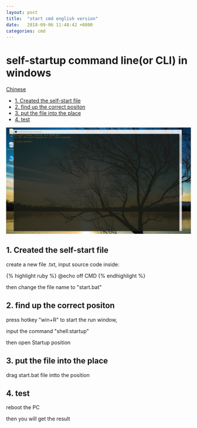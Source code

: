 ```yaml
---
layout: post
title:  "start cmd english version"
date:   2018-09-06 11:48:42 +0800
categories: cmd
---
```

# self-startup command line(or CLI) in windows

[Chinese](https://robin163.github.io/cmd/2018/09/06/start-cn.html)

<!-- vim-markdown-toc GFM -->

* [1. Created the self-start file](#1-created-the-self-start-file)
* [2. find up the correct positon](#2-find-up-the-correct-positon)
* [3. put the file into the place](#3-put-the-file-into-the-place)
* [4. test](#4-test)

<!-- vim-markdown-toc -->

![pic1](https://github.com/Robin163/robin163.github.io/raw/master/css/cmd.PNG "backgroud")

## 1. Created the self-start file
create a new file .txt, input source code inside:

{% highlight ruby %}
@echo off
CMD
{% endhighlight %}

then change the file name to "start.bat"
## 2. find up the correct positon
press hotkey "win+R" to start the run window,

input the command "shell:startup"

then open Startup position
## 3. put the file into the place
drag start.bat file intto the position

## 4. test
reboot the PC

then you will get the result



